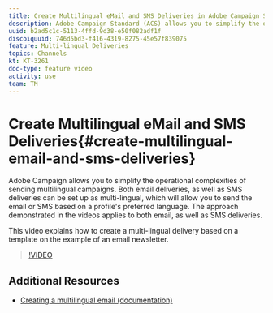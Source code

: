 ```yaml
---
title: Create Multilingual eMail and SMS Deliveries in Adobe Campaign Standard
description: Adobe Campaign Standard (ACS) allows you to simplify the operational complexities of sending multilingual campaigns. Both email deliveries, as well as SMS deliveries can be set up as multi-lingual, which will allow you to send the email or SMS based on a profile's preferred language. The approach demonstrated in the videos applies to both email, as well as SMS deliveries.
uuid: b2ad5c1c-5113-4ffd-9d38-e50f082adf1f
discoiquuid: 746d5bd3-f416-4319-8275-45e57f839075
feature: Multi-lingual Deliveries
topics: Channels
kt: KT-3261
doc-type: feature video
activity: use
team: TM
---
```


# Create Multilingual eMail and SMS Deliveries{#create-multilingual-email-and-sms-deliveries}

Adobe Campaign allows you to simplify the operational complexities of sending multilingual campaigns. Both email deliveries, as well as SMS deliveries can be set up as multi-lingual, which will allow you to send the email or SMS based on a profile's preferred language. The approach demonstrated in the videos applies to both email, as well as SMS deliveries.

This video explains how to create a multi-lingual delivery based on a template on the example of an email newsletter.

>[!VIDEO](https://video.tv.adobe.com/v/23252?quality=12)


## Additional Resources

* [Creating a multilingual email (documentation)](https://helpx.adobe.com/campaign/standard/channels/using/creating-a-multilingual-email.html)
